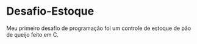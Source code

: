 # Desafio-Estoque

Meu primeiro desafio de programação foi um controle de estoque de pão de queijo feito em C.
